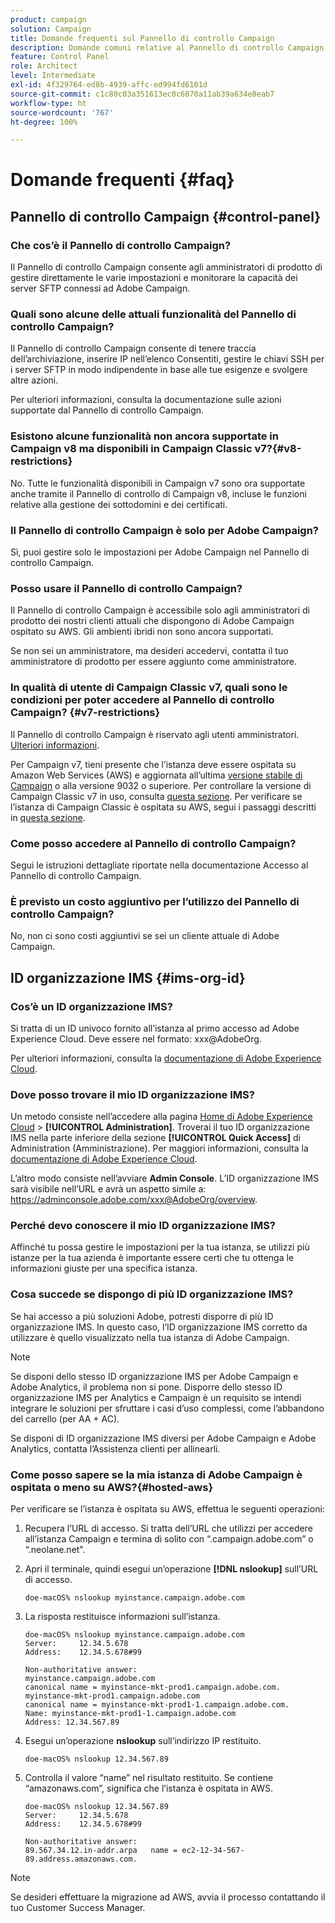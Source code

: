 ```yaml
---
product: campaign
solution: Campaign
title: Domande frequenti sul Pannello di controllo Campaign
description: Domande comuni relative al Pannello di controllo Campaign
feature: Control Panel
role: Architect
level: Intermediate
exl-id: 4f329764-ed8b-4939-affc-ed994fd6101d
source-git-commit: c1c80c03a351613ec0c6870a11ab39a634e8eab7
workflow-type: ht
source-wordcount: '767'
ht-degree: 100%

---
```


# Domande frequenti {#faq}

## Pannello di controllo Campaign {#control-panel}

### Che cos’è il Pannello di controllo Campaign?

Il Pannello di controllo Campaign consente agli amministratori di prodotto di gestire direttamente le varie impostazioni e monitorare la capacità dei server SFTP connessi ad Adobe Campaign.

### Quali sono alcune delle attuali funzionalità del Pannello di controllo Campaign?

Il Pannello di controllo Campaign consente di tenere traccia dell’archiviazione, inserire IP nell’elenco Consentiti, gestire le chiavi SSH per i server SFTP in modo indipendente in base alle tue esigenze e svolgere altre azioni.

Per ulteriori informazioni, consulta la documentazione sulle azioni supportate dal Pannello di controllo Campaign.

### Esistono alcune funzionalità non ancora supportate in Campaign v8 ma disponibili in Campaign Classic v7?{#v8-restrictions}

No. Tutte le funzionalità disponibili in Campaign v7 sono ora supportate anche tramite il Pannello di controllo di Campaign v8, incluse le funzioni relative alla gestione dei sottodomini e dei certificati.

### Il Pannello di controllo Campaign è solo per Adobe Campaign?

Sì, puoi gestire solo le impostazioni per Adobe Campaign nel Pannello di controllo Campaign.

### Posso usare il Pannello di controllo Campaign?

Il Pannello di controllo Campaign è accessibile solo agli amministratori di prodotto dei nostri clienti attuali che dispongono di Adobe Campaign ospitato su AWS. Gli ambienti ibridi non sono ancora supportati.

Se non sei un amministratore, ma desideri accedervi, contatta il tuo amministratore di prodotto per essere aggiunto come amministratore.

### In qualità di utente di Campaign Classic v7, quali sono le condizioni per poter accedere al Pannello di controllo Campaign? {#v7-restrictions}

Il Pannello di controllo Campaign è riservato agli utenti amministratori. [Ulteriori informazioni](discover/using/managing-permissions.md).

Per Campaign v7, tieni presente che l’istanza deve essere ospitata su Amazon Web Services (AWS) e aggiornata all’ultima [versione stabile di Campaign](https://experienceleague.adobe.com/docs/campaign-classic/using/release-notes/rn-overview.html?lang=it#rn-statuses) o alla versione 9032 o superiore. Per controllare la versione di Campaign Classic v7 in uso, consulta [questa sezione](https://experienceleague.adobe.com/docs/campaign-classic/using/getting-started/starting-with-adobe-campaign/launching-adobe-campaign.html?lang=it#getting-your-campaign-version). Per verificare se l’istanza di Campaign Classic è ospitata su AWS, segui i passaggi descritti in [questa sezione](#hosted-aws).

### Come posso accedere al Pannello di controllo Campaign?

Segui le istruzioni dettagliate riportate nella documentazione Accesso al Pannello di controllo Campaign.

### È previsto un costo aggiuntivo per l’utilizzo del Pannello di controllo Campaign?

No, non ci sono costi aggiuntivi se sei un cliente attuale di Adobe Campaign.

## ID organizzazione IMS {#ims-org-id}

### Cos’è un ID organizzazione IMS?

Si tratta di un ID univoco fornito all’istanza al primo accesso ad Adobe Experience Cloud. Deve essere nel formato: xxx@AdobeOrg.

Per ulteriori informazioni, consulta la [documentazione di Adobe Experience Cloud](https://experienceleague.adobe.com/docs/core-services/interface/administration/organizations.html?lang=it).

### Dove posso trovare il mio ID organizzazione IMS?

Un metodo consiste nell’accedere alla pagina [Home di Adobe Experience Cloud](https://experiencecloud.adobe.com/) > **[!UICONTROL Administration]**. Troverai il tuo ID organizzazione IMS nella parte inferiore della sezione **[!UICONTROL Quick Access]** di Administration (Amministrazione). Per maggiori informazioni, consulta la [documentazione di Adobe Experience Cloud](https://experienceleague.adobe.com/docs/core-services/interface/administration/organizations.html?lang=it).

L’altro modo consiste nell’avviare **Admin Console**. L’ID organizzazione IMS sarà visibile nell’URL e avrà un aspetto simile a: https://adminconsole.adobe.com/xxx@AdobeOrg/overview.

### Perché devo conoscere il mio ID organizzazione IMS?

Affinché tu possa gestire le impostazioni per la tua istanza, se utilizzi più istanze per la tua azienda è importante essere certi che tu ottenga le informazioni giuste per una specifica istanza.

### Cosa succede se dispongo di più ID organizzazione IMS?

Se hai accesso a più soluzioni Adobe, potresti disporre di più ID organizzazione IMS. In questo caso, l’ID organizzazione IMS corretto da utilizzare è quello visualizzato nella tua istanza di Adobe Campaign.

>[!NOTE]
>
>Se disponi dello stesso ID organizzazione IMS per Adobe Campaign e Adobe Analytics, il problema non si pone. Disporre dello stesso ID organizzazione IMS per Analytics e Campaign è un requisito se intendi integrare le soluzioni per sfruttare i casi d’uso complessi, come l’abbandono del carrello (per AA + AC).
>
>Se disponi di ID organizzazione IMS diversi per Adobe Campaign e Adobe Analytics, contatta l’Assistenza clienti per allinearli.

### Come posso sapere se la mia istanza di Adobe Campaign è ospitata o meno su AWS?{#hosted-aws}

Per verificare se l’istanza è ospitata su AWS, effettua le seguenti operazioni:

1. Recupera l’URL di accesso. Si tratta dell’URL che utilizzi per accedere all’istanza Campaign e termina di solito con “.campaign.adobe.com” o “.neolane.net”.
1. Apri il terminale, quindi esegui un’operazione **[!DNL nslookup]** sull’URL di accesso.

   `doe-macOS% nslookup myinstance.campaign.adobe.com`

1. La risposta restituisce informazioni sull’istanza.

   ```
   doe-macOS% nslookup myinstance.campaign.adobe.com
   Server:     12.34.5.678
   Address:    12.34.5.678#99
   
   Non-authoritative answer:
   myinstance.campaign.adobe.com
   canonical name = myinstance-mkt-prod1.campaign.adobe.com.
   myinstance-mkt-prod1.campaign.adobe.com
   canonical name = myinstance-mkt-prod1-1.campaign.adobe.com.
   Name: myinstance-mkt-prod1-1.campaign.adobe.com
   Address: 12.34.567.89
   ```

1. Esegui un’operazione **nslookup** sull’indirizzo IP restituito.

   `doe-macOS% nslookup 12.34.567.89`

1. Controlla il valore “name” nel risultato restituito. Se contiene “amazonaws.com”, significa che l’istanza è ospitata in AWS.

   ```
   doe-macOS% nslookup 12.34.567.89
   Server:     12.34.5.678
   Address:    12.34.5.678#99
   
   Non-authoritative answer:
   89.567.34.12.in-addr.arpa   name = ec2-12-34-567-89.address.amazonaws.com.
   ```

>[!NOTE]
>
>Se desideri effettuare la migrazione ad AWS, avvia il processo contattando il tuo Customer Success Manager.
